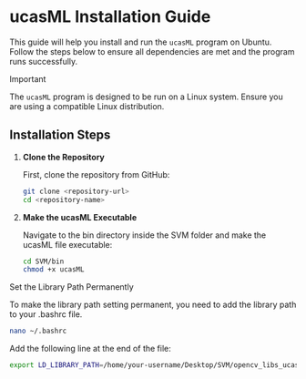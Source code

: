 # ucasML Installation Guide

This guide will help you install and run the `ucasML` program on Ubuntu. Follow the steps below to ensure all dependencies are met and the program runs successfully.


> [!IMPORTANT]  
> The `ucasML` program is designed to be run on a Linux system. Ensure you are using a compatible Linux distribution.



## Installation Steps

1. **Clone the Repository**

   First, clone the repository from GitHub:

   ```sh
   git clone <repository-url>
   cd <repository-name>
   ```
   
2. **Make the ucasML Executable**

   Navigate to the bin directory inside the SVM folder and make the ucasML file executable:

   ```sh
   cd SVM/bin
   chmod +x ucasML
   ```

Set the Library Path Permanently

To make the library path setting permanent, you need to add the library path to your .bashrc file.

   ```sh
   nano ~/.bashrc
   ```

Add the following line at the end of the file:

   ```sh
   export LD_LIBRARY_PATH=/home/your-username/Desktop/SVM/opencv_libs_ucasML:$LD_LIBRARY_PATH
   ```
  
